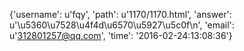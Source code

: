 {'username': u'fqy', 'path': u'1170/1170.html', 'answer': u'\u5360\u7528\u4f4d\u6570\u5927\u5c0f\n', 'email': u'312801257@qq.com', 'time': '2016-02-24:13:08:36'}